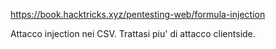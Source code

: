 https://book.hacktricks.xyz/pentesting-web/formula-injection

Attacco injection nei CSV. Trattasi piu' di attacco clientside.